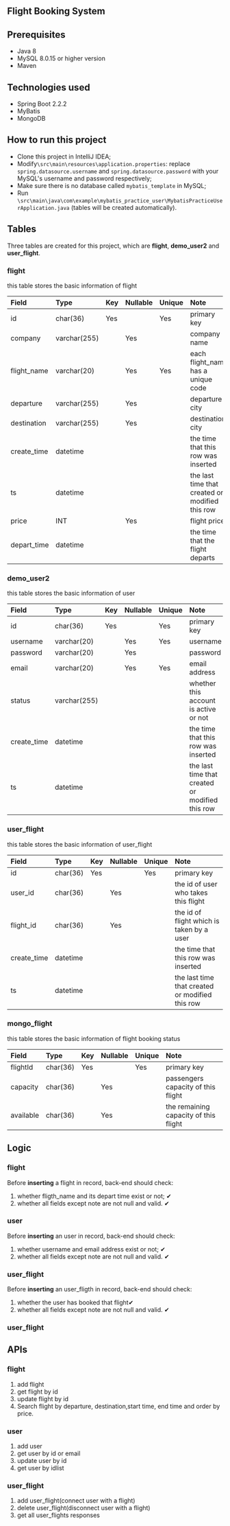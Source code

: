 ## Flight Booking System


## Prerequisites
* Java 8
* MySQL 8.0.15 or higher version
* Maven

## Technologies used
* Spring Boot 2.2.2
* MyBatis
* MongoDB

## How to run this project
* Clone this project in IntelliJ IDEA;
* Modify`\src\main\resources\application.properties`: replace `spring.datasource.username` and `spring.datasource.password` with your MySQL's username and password respectively;
* Make sure there is no database called `mybatis_template` in MySQL;
* Run `\src\main\java\com\example\mybatis_practice_user\MybatisPracticeUserApplication.java` (tables will be created automatically).

## Tables

Three tables are created for this project, which are **flight**, **demo_user2** and **user_flight**.

### flight

this table stores the basic information of flight

| Field | Type | Key | Nullable | Unique | Note |
| :--- | :--- | :--- | :--- | :--- | :--- |
| id | char(36) | Yes | | Yes | primary key |
| company | varchar(255) | | Yes | |company name|
| flight_name | varchar(20) | | Yes | Yes | each flight_name has a unique code |
| departure | varchar(255) | | Yes | | departure city |
| destination | varchar(255) | | Yes | | destination city|
| create_time | datetime | | | | the time that this row was inserted |
| ts | datetime | | | | the last time that created or modified this row |
| price | INT | | Yes | | flight price |
| depart_time | datetime | | | | the time that the flight departs |

### demo_user2

this table stores the basic information of user

| Field | Type | Key | Nullable | Unique | Note |
| :--- | :--- | :--- | :--- | :--- | :--- |
| id | char(36) | Yes | | Yes | primary key |
| username | varchar(20) | | Yes | Yes | username |
| password | varchar(20) | | Yes | | password |
| email | varchar(20) | | Yes | Yes | email address |
| status | varchar(255) | | | | whether this account is active or not |
| create_time | datetime | | | | the time that this row was inserted |
| ts | datetime | | | | the last time that created or modified this row |

### user_flight

this table stores the basic information of user_flight

| Field | Type | Key | Nullable | Unique | Note |
| :--- | :--- | :--- | :--- | :--- | :--- |
| id | char(36) | Yes | | Yes | primary key |
| user_id | char(36) | | Yes | | the id of user who takes this flight |
| flight_id | char(36) | | Yes | | the id of flight which is taken by a user |
| create_time | datetime | | | | the time that this row was inserted |
| ts | datetime | | | | the last time that created or modified this row |

### mongo_flight

this table stores the basic information of flight booking status

| Field | Type | Key | Nullable | Unique | Note |
| :--- | :--- | :--- | :--- | :--- | :--- |
| flightId | char(36) | Yes | | Yes | primary key |
| capacity | char(36) | | Yes | | passengers capacity of this flight |
| available | char(36) | | Yes | | the remaining capacity of this flight |

## Logic

### flight
Before **inserting** a flight in record, back-end should check:
1. whether fligth_name and its depart time exist or not; ✔
2. whether all fields except note are not null and valid. ✔

### user
Before **inserting** an user in record, back-end should check:
1. whether username and email address exist or not; ✔
2. whether all fields except note are not null and valid. ✔

### user_flight
Before **inserting** an user_fligth in record, back-end should check:
1. whether the user has booked that flight✔
2. whether all fields except note are not null and valid. ✔

### user_flight

## APIs

### flight
1. add flight
2. get flight by id
3. update flight by id
4. Search flight by departure, destination,start time, end time and order by price.

### user
1. add user
2. get user by id or email
3. update user by id
4. get user by idlist

### user_flight
1. add user_flight(connect user with a flight)
2. delete user_flight(disconnect user with a flight)
3. get all user_flights responses
